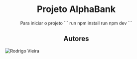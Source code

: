 <h1 align="center"> Projeto AlphaBank </h1>
<section align="center">
 Para iniciar o projeto
 ```
 run npm install
 run npm dev
 ```
</section>
<section align="center">
 <h2>Autores</h2>
 <ul style="list-style: none;">
  <li style="display: flex; flex-direction: row;">
   <img src="https://avatars.githubusercontent.com/u/91415563?v=4" />
   <a>Rodrigo Vieira</a>
  </li>
 </ul>
</section>
 
